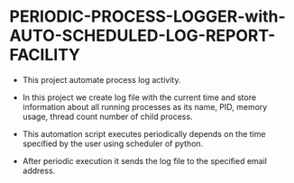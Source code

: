 # PERIODIC-PROCESS-LOGGER-with-AUTO-SCHEDULED-LOG-REPORT-FACILITY

* This project automate process log activity.

* In this project we create log file with the current time and store information about all running processes as its name,
  PID, memory usage, thread count number of child process.

* This automation script executes periodically depends on the time specified by the user using scheduler of python.

* After periodic execution it sends the log file to the specified email address.
